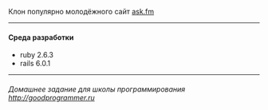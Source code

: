 Клон популярно молодёжного сайт [ask.fm](https://ask.fm)

---
#### Среда разработки
* ruby 2.6.3
* rails 6.0.1

---
###### Домашнее задание для школы программирования http://goodprogrammer.ru
